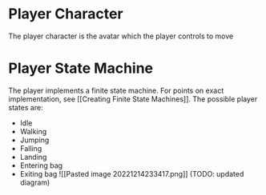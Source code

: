 # Player Character
The player character is the avatar which the player controls to move
# Player State Machine
The player implements a finite state machine. For points on exact implementation, see [[Creating Finite State Machines]].
The possible player states are:
- Idle
- Walking
- Jumping
- Falling
- Landing
- Entering bag
- Exiting bag
![[Pasted image 20221214233417.png]]
(TODO: updated diagram)